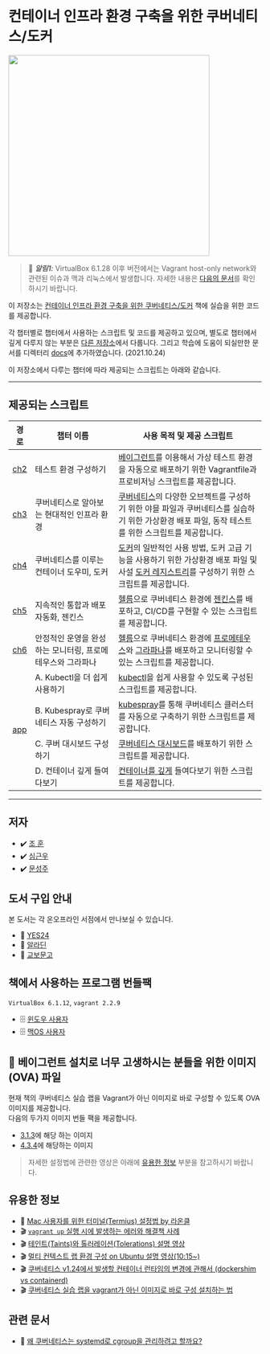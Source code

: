# 컨테이너 인프라 환경 구축을 위한 쿠버네티스/도커
<a href="http://www.yes24.com/Product/Goods/102099414">
<img src="http://image.kyobobook.co.kr/images/book/xlarge/743/x9791165215743.jpg" width="400">
</a>

> 🔔 **_알림1:_** VirtualBox 6.1.28 이후 버전에서는 Vagrant host-only network와 관련된 이슈과 맥과 리눅스에서 
> 발생합니다. 자세한 내용은 [다음의 문서](https://github.com/sysnet4admin/_Book_k8sInfra/blob/main/docs/%EC%8B%A4%EC%8A%B5%20%EC%9D%B4%EC%8A%88%231%20-%20VritualBox%20host-only%20Network(MAC%2CLinux).pdf)를 확인하시기 바랍니다.  


이 저장소는 [컨테이너 인프라 환경 구축을 위한 쿠버네티스/도커](http://www.yes24.com/Product/Goods/102099414) 책에 실습을 위한 코드를 제공합니다.

각 챕터별로 챕터에서 사용하는 스크립트 및 코드를 제공하고 있으며, 별도로 챕터에서 깊게 다루지 않는 부분은 [다른 저장소](https://github.com/iac-source)에서 다룹니다. 그리고 학습에 도움이 되실만한 문서를 디렉터리 [docs](https://github.com/sysnet4admin/_Book_k8sInfra/tree/main/docs)에 추가하였습니다. (2021.10.24)

이 저장소에서 다루는 챕터에 따라 제공되는 스크립트는 아래와 같습니다.

***

## 제공되는 스크립트
<table>
    <thead>
        <tr>
            <th>경로</th>
            <th>챕터 이름</th>
            <th>사용 목적 및 제공 스크립트</th>
        </tr>
    </thead>
    <tbody>
    <tr>
        <td><a href="https://github.com/sysnet4admin/_Book_k8sInfra/tree/main/ch2">ch2</a></td>
        <td>테스트 환경 구성하기</td>
        <td><a href="https://www.vagrantup.com/">베이그런트</a>를 이용해서 가상 테스트 환경을 자동으로 배포하기 위한 Vagrantfile과 프로비저닝 스크립트를 제공합니다.</td>
    </tr>
    <tr>
        <td><a href="https://github.com/sysnet4admin/_Book_k8sInfra/tree/main/ch3">ch3</a></td>
        <td>쿠버네티스로 알아보는 현대적인 인프라 환경</td>
        <td><a href="https://kubernetes.io">쿠버네티스</a>의 다양한 오브젝트를 구성하기 위한 야믈 파일과 쿠버네티스를 실습하기 위한 가상환경 배포 파일, 동작 테스트를 위한 스크립트를 제공합니다.</td>
    </tr>
    <tr>
        <td><a href="https://github.com/sysnet4admin/_Book_k8sInfra/tree/main/ch4">ch4</a></td>
        <td>쿠버네티스를 이루는 컨테이너 도우미, 도커</td>
        <td><a href="https://docker.com">도커</a>의 일반적인 사용 방법, 도커 고급 기능을 사용하기 위한 가상환경 배포 파일 및 사설 <a href="https://docs.docker.com/registry/">도커 레지스트리</a>를 구성하기 위한 스크립트를 제공합니다.</td>
    </tr>
    <tr>
        <td><a href="https://github.com/sysnet4admin/_Book_k8sInfra/tree/main/ch5">ch5</a></td>
        <td>지속적인 통합과 배포 자동화, 젠킨스</td>
        <td><a href="https://helm.sh">헬름</a>으로 쿠버네티스 환경에 <a href="https://www.jenkins.io/">젠킨스</a>를 배포하고, CI/CD를 구현할 수 있는 스크립트를 제공합니다.</td>
    </tr>
    <tr>
        <td><a href="https://github.com/sysnet4admin/_Book_k8sInfra/tree/main/ch6">ch6</a></td>
        <td>안정적인 운영을 완성하는 모니터링, 프로메테우스와 그라파나</td>
        <td><a href="https://helm.sh">헬름</a>으로 쿠버네티스 환경에 <a href="https://prometheus.io/">프로메테우스</a>와 <a href="https://grafana.com/">그라파나</a>를 배포하고 모니터링할 수 있는 스크립트를 제공합니다.</td>
    </tr>
    <tr>
        <td rowspan="4"><a href="https://github.com/sysnet4admin/_Book_k8sInfra/tree/main/app">app</a></td>
        <td>A. Kubectl을 더 쉽게 사용하기</td>
        <td><a href="https://kubernetes.io/ko/docs/reference/kubectl/overview/">kubectl</a>을 쉽게 사용할 수 있도록 구성된 스크립트를 제공합니다.</td>
    </tr>
    <tr>
        <td>B. Kubespray로 쿠버네티스 자동 구성하기</td>
        <td><a href="https://github.com/kubernetes-sigs/kubespray">kubespray</a>를 통해 쿠버네티스 클러스터를 자동으로 구축하기 위한 스크립트를 제공합니다.</td>
    </tr>
    <tr>
        <td>C. 쿠버 대시보드 구성하기</td>
        <td><a href="https://github.com/kubernetes/dashboard">쿠버네티스 대시보드</a>를 배포하기 위한 스크립트를 제공합니다.</td>
    </tr>
    <tr>
        <td>D. 컨테이너 깊게 들여다보기</td>
        <td><a href="https://github.com/opencontainers/runc">컨테이너를 깊게</a> 들여다보기 위한 스크립트를 제공합니다.</td>
    </tr>
   </tbody>
</table>

***

## 저자
- ✔️   [조 훈](https://github.com/sysnet4admin)
- ✔️   [심근우](https://github.com/gnu-gnu)
- ✔️   [문성주](https://github.com/seongjumoon)

## 도서 구입 안내
본 도서는 각 온오프라인 서점에서 만나보실 수 있습니다.
- 📍  [YES24](https://bit.ly/3iq4L5W)
- 📍  [알라딘](https://bit.ly/3cpo37M)
- 📍  [교보문고](https://bit.ly/3g1dsC7)

## 책에서 사용하는 프로그램 번들팩
`VirtualBox 6.1.12`, `vagrant 2.2.9` 
- 🗄️  [윈도우 사용자](https://1drv.ms/u/s!Auu_3Z_BinL5enOZ9GNLpYpW9GI?e=Bm81j6)
- 🗄️  [맥OS 사용자](https://1drv.ms/u/s!Auu_3Z_BinL5eYkQshnmOaaprJA?e=Z7WJwb)

## 🔔 베이그런트 설치로 너무 고생하시는 분들을 위한 이미지(OVA) 파일
현재 책의 쿠버네티스 실습 랩을 Vagrant가 아닌 이미지로 바로 구성할 수 있도록 OVA 이미지를 제공합니다. </br>
다음의 두가지 이미지 번들 팩을 제공합니다. 
 - [3.1.3](https://1drv.ms/u/s!Auu_3Z_BinL5dxYJfjk7c25L58Y?e=A6ql5d)에 해당 하는 이미지
 - [4.3.4](https://1drv.ms/u/s!Auu_3Z_BinL5eJrtyjnc1mW5oa8?e=5pVpmc)에 해당하는 이미지 </br>
> 자세한 설정법에 관련한 영상은 아래에 [유용한 정보](#유용한-정보) 부분을 참고하시기 바랍니다.   

## 유용한 정보
-  📑  [Mac 사용자를 위한 터미널(Termius) 설정법 by 라온클](https://lifeoncloud.github.io/k8s/termius/)
-  🎬  [`vagrant up` 실행 시에 발생하는 에러와 해결책 사례](https://www.inflearn.com/course/%EC%BF%A0%EB%B2%84%EB%84%A4%ED%8B%B0%EC%8A%A4-%EC%89%BD%EA%B2%8C%EC%8B%9C%EC%9E%91/lecture/72911?inst=cf657a9d)
-  🎬  [테인트(Taints)와 톨러레이션(Tolerations) 설명 영상](https://www.inflearn.com/course/%EA%B7%B8%EB%A6%BC%EC%9C%BC%EB%A1%9C-%EB%B0%B0%EC%9A%B0%EB%8A%94-%EC%BF%A0%EB%B2%84%EB%84%A4%ED%8B%B0%EC%8A%A4/lecture/85683?inst=f3d96ed5)
-  🎬  [멀티 컨텍스트 랩 환경 구성 on Ubuntu 설명 영상(10:15~)](https://www.inflearn.com/course/%EC%BF%A0%EB%B2%84%EB%84%A4%ED%8B%B0%EC%8A%A4-%EC%89%BD%EA%B2%8C%EC%8B%9C%EC%9E%91/lecture/73341?inst=cf657a9d)
-  🎬  [쿠버네티스 v1.24에서 발생할 컨테이너 런타임의 변경에 관해서 (dockershim vs containerd)](https://www.inflearn.com/course/%EA%B7%B8%EB%A6%BC%EC%9C%BC%EB%A1%9C-%EB%B0%B0%EC%9A%B0%EB%8A%94-%EC%BF%A0%EB%B2%84%EB%84%A4%ED%8B%B0%EC%8A%A4/lecture/106937?inst=f3d96ed5)
-  🎬  [쿠버네티스 실습 랩을 vagrant가 아닌 이미지로 바로 구성 설치하는 법](https://youtu.be/KxhSWf0ObEU)


## 관련 문서 
-  📜 [왜 쿠버네티스는 systemd로 cgroup을 관리하려고 할까요?](https://www.slideshare.net/JoHoon1/systemd-cgroup)
